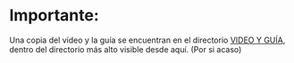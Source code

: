 # Importante:

Una copia del vídeo y la guía se encuentran en el directorio [VIDEO Y GUÍA](https://github.com/IsBeEsp/laravel-libros/tree/main/VIDEO%20Y%20GUIA), dentro del directorio más alto visible desde aquí. (Por si acaso)
